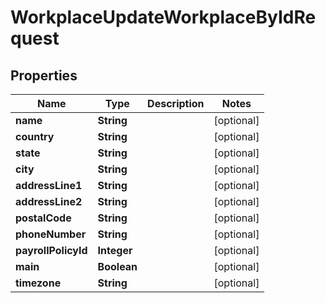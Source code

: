 

# WorkplaceUpdateWorkplaceByIdRequest


## Properties

| Name | Type | Description | Notes |
|------------ | ------------- | ------------- | -------------|
|**name** | **String** |  |  [optional] |
|**country** | **String** |  |  [optional] |
|**state** | **String** |  |  [optional] |
|**city** | **String** |  |  [optional] |
|**addressLine1** | **String** |  |  [optional] |
|**addressLine2** | **String** |  |  [optional] |
|**postalCode** | **String** |  |  [optional] |
|**phoneNumber** | **String** |  |  [optional] |
|**payrollPolicyId** | **Integer** |  |  [optional] |
|**main** | **Boolean** |  |  [optional] |
|**timezone** | **String** |  |  [optional] |



